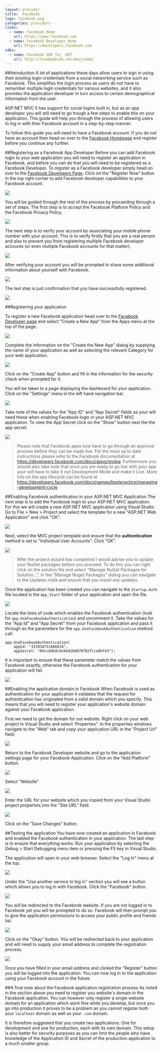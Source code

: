 ```yaml
---
layout: provider
title:  Facebook
logo: facebook.png
categories: providers
links:
  - name: Facebook Home
    url: https://www.facebook.com
  - name: Facebook Developer Home
    url: https://developers.facebook.com
sdks:
  - name: Facebook SDK for .NET
    url: http://facebooksdk.net/docs/web/
---
```

##Introduction
A lot of applications these days allow users to sign in using their existing login credentials from a social networking service such as Facebook.  This simplifies the login process as users do not have to remember multiple login credentials for various websites, and it also provides the application developer in turn access to certain demographical information from the user.

ASP.NET MVC 5 has support for social logins built in, but as an app developer you will still need to go trough a few steps to enable this on your application.  This guide will help you through the process of allowing users to log in with their Facebook account in a step-by-step manner.

To follow this guide you will need to have a Facebook account.  If you do not have an account then head on over to the [Facebook Homepage](http://www.facebook.com) and register before you continue any further.

##Registering as a Facebook App Developer
Before you can add Facebook login to your web application you will need to register an application in Facebook, and before you can do that you will need to be registered as a Facebook Developer.  To register as a Facebook developer simply head on over to the [Facebook Developers Page](https://developers.facebook.com/).  Click on the "Register Now" button in the top right corner to add Facebook developer capabilities to your Facebook account.

![](/images/guides/facebook/register_facebook_developer.png)

You will be guided through the rest of the process by proceeding through a set of steps.  The first step is to accept the Facebook Platform Policy and the Facebook Privacy Policy.

![](/images/guides/facebook/register_facebook_developer_step_1.png)

The next step is to verify your account by associating your mobile phone number with your account.  This is to verify firstly that you are a real person and also to prevent you from registering multiple Facebook developer accounts (or even multiple Facebook accounts for that matter).

![](/images/guides/facebook/register_facebook_developer_step_2.png)

After verifying your account you will be prompted to share some additional information about yourself with Facebook.

![](/images/guides/facebook/register_facebook_developer_step_3.png)

The last step is just confirmation that you have successfully registered.

![](/images/guides/facebook/register_facebook_developer_step_4.png)

##Registering your application

To register a new Facebook application head over to the [Facebook Developer page](https://developer.facebook.com) and select "Create a New App" from the Apps menu at the top of the page.

![](/images/guides/facebook/create_new_app_menu.png)

Complete the information on the "Create the New App" dialog by supplying the name of your application as well as selecting the relevant Category for your web application. 

![](/images/guides/facebook/create_new_app.png)

Click on the "Create App" button and fill in the information for the security check when prompted for it.

You will be taken to a page displaying the dashboard for your application. Click on the "Settings" menu in the left hand navigation bar.

![](/images/guides/facebook/create_new_app_settings_menu.png)

Take note of the values for the "App ID" and "App Secret" fields as your will need these when enabling Facebook login in your ASP.NET MVC application.  To view the App Secret click on the "Show" button next the the app secret.

![](/images/guides/facebook/app_id_and_secret.png)

> Please note that Facebook apps now have to go through an approval process before they can be made live. For the most up to date instructions please refer to the Facebook documentation at https://developers.facebook.com/docs/apps/review. Furthermore you should also take note that once you are ready to go live with your app your will have to take it out Development Mode and make it Live. More info on the app lifecycle can be found at https://developers.facebook.com/docs/games/bestpractice/managing-development-cycle.

##Enabling Facebook authentication in your ASP.NET MVC Application
The next step is to add the Facebook login to your ASP.NET MVC application.  For this we will create a new ASP.NET MVC application using Visual Studio. Go to File > New > Project and select the template for a new "ASP.NET Web Application" and click "OK".

![](/images/guides/facebook/new_project.png)

Next, select the MVC project template and ensure that the **authentication** method is set to "Individual User Accounts".  Click "OK".

![](/images/guides/facebook/new_project_mvc.png)

> After the project wizard has completed I would advise you to update your NuGet packages before you proceed.  To do this you can right click on the solution file and select "Manage NuGet Packages for Solution...".  In the "Manage Nuget Packages" dialog you can navigate to the Updates node and ensure that you install any updates.

Once the application has been created you can navigate to the `Startup.Auth` file located in the `App_Start` folder of your application and open the file.

![](/images/guides/facebook/navigate_startup_auth.png)

Locate the lines of code which enables the Facebook authentication (look for `app.UseFacebookAuthentication`) and uncomment it.  Take the values for the "App Id" and "App Secret" from your Facebook application and pass it through as the parameters for the `app.UseFacebookAuthentication` method call:

```
app.UseFacebookAuthentication(
    appId: "315934731886834",
    appSecret: "09cc8d6dcdc0e916d070f82fcce8bf43");
```

It is important to ensure that these parameter match the values from Facebook exactly, otherwise the Facebook authentication for your application will fail.

![](/images/guides/facebook/activation_code_matchup.png)

##Enabling the application domain in Facebook
When Facebook is used as authentication for your application it validates that the request for authentication has originated from a valid domain which you specify.  This means that you will need to register your application's website domain against your Facebook application.  

First we need to get the domain for out website. Right click on your web project in Visual Studio and select 'Properties".  In the properties windows navigate to the "Web" tab and copy your application URL in the "Project Url" field:

![](/images/guides/facebook/project_properties.png)

Return to the Facebook Developer website and go to the application settings page for your Facebook Application. Click on the "Add Platform" button.

![](/images/guides/facebook/add_platform_button.png)

Select "Website"

![](/images/guides/facebook/select_platform.png)

Enter the URL for your website which you copied form your Visual Studio project properties into the "Site URL" field.  

![](/images/guides/facebook/facebook_website_details.png)

Click on the "Save Changes" button.

##Testing the application
You have now created an application in Facebook and enabled the Facebook authentication in your application.  The last step is to ensure that everything works.  Run your application by selecting the Debug > Start Debugging menu item or pressing the F5 key in Visual Studio.

The application will open in your web browser.  Select the "Log In" menu at the top.

![](/images/guides/facebook/application_start_screen.png)

Under the "Use another service to log in" section you will see a button which allows you to log in with Facebook.  Click the "Facebook" button.

![](/images/guides/facebook/application_login_screen.png)

You will be redirected to the Facebook website.  If you are not logged in to Facebook yet you will be prompted to do so.  Facebook will then prompt you to give the application permissions to access your public profile and friends list.

![](/images/guides/facebook/facebook_permission.png)

Click on the "Okay" button.  You will be redirected back to your application and will need to supply your email address to complete the registration process.

![](/images/guides/facebook/complete_registration.png)

Once you have filled in your email address and clicked the "Register" button you will be logged into the application.  You can now log in to the application using your Facebook account in the future.

##A final note about the Facebook application registration process
As noted in the section above you need to register you website's domain in the Facebook application.  You can however only register a single website domain for an application which work fine while you develop, but once you go into production it proves to be a problem as you cannot register both your `localhost` domain as well as your `.com` domain.

It is therefore suggested that you create two applications.  One for development and one for production, each with its own domain. This setup is also better for security purposes as you can limit the people who have knowledge of the Application ID and Secret of the production application to a much smaller group.